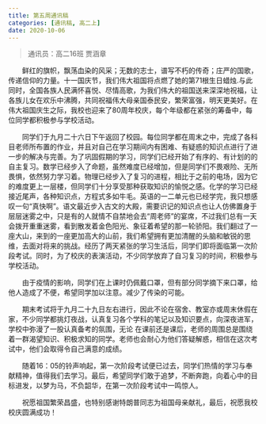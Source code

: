 ```yaml
---
title: 第五周通讯稿
categories: [通讯稿, 高二上]
date: 2020-10-06
---
```


> 通讯员：高二16班 贾涵章

　　鲜红的旗帜，飘荡血染的风采；无数的志士，谱写不朽的传奇；庄严的国歌，传递信仰的力量。十一国庆节，我们伟大祖国将点燃了她的第71根生日蜡烛.与此同时，全国各族人民满怀喜悦、尽情高歌，为我们伟大的祖国送来深深地祝福，让各族儿女在欢乐中沸腾，共同祝福伟大母亲国泰民安，繁荣富强，明天更美好。在伟大祖国庆生之际，我校也迎来了80周年校庆，每个年级都在紧张的筹备中，每位同学都积极参与学校活动。

　　同学们于九月二十六日下午返回了校园。每位同学都在周末之中，完成了各科目老师所布置的作业，并且对自己在学习期间内有困难、有疑惑的知识点进行了进一步的解决与完善。为了巩固假期的学习，同学们已经开始了有序的、有计划的的自主复习。数学已经步入了命题，虽然难度已经增加，但是同学们不畏艰险、无所畏惧，依然努力学习着。物理已经步入了复习的进程，相比于之前的电场，因为它的难度更上一层楼，但同学们十分享受那种获取知识的愉悦之感。化学的学习已经接近尾声，各种知识点，方程式多如牛毛。英语的一二单元也已经学完，我只想感叹一句“真快啊”。语文最近步入古文的大殿，需要识记的知识点也让人仿佛置身于层层迷雾之中，只是有的人就情不自禁地会去“周老师”的宴席，不过我们总有一天会拨开重重迷雾，看到散发着金色阳光、象征着希望的那一轮骄阳。我们翻过了一座大山，来到的一座更加高大的山前，我们希望拥有更加清醒的头脑和敏锐的思维，去面对将来的挑战。经历了两天紧张的学习生活后，同学们即将面临第一次阶段考试。同时，为了校庆的表演活动，不少同学放弃了自习复习的时间，积极参与学校活动。

　　由于疫情的影响，同学们在上课时仍佩戴口罩，但有部分同学摘下来口罩，给他人造成了不便，希望同学加以注意。减少了传染的可能。

　　期末考试将于九月二十九日左右进行，因此不论在宿舍、教室亦或周末休假在家，不少同学都挑灯夜战，认真复习各个学科的笔记以及知识要点，向深夜进军，学校中弥漫了一股认真备考的氛围，无论 在课前还是课后，老师的周围总是围绕着一群渴望知识、积极求知的同学。老师也会耐心为他们答疑解惑，相信在这次考试中，他们会取得令自己满意的成绩。

　　随着16：05的铃声响起，第一次阶段考试便已过去，同学们热情的学习与奉献精神，值得我们去学习。最后，希望同学们敢于追梦，不断奔跑，向着心中的目标进发，以梦为马，不负韶华，在第一次阶段考试中一鸣惊人。

　　祝愿祖国繁荣昌盛，也特别感谢特朗普同志为祖国母亲献礼，最后，祝愿我校校庆圆满成功！
